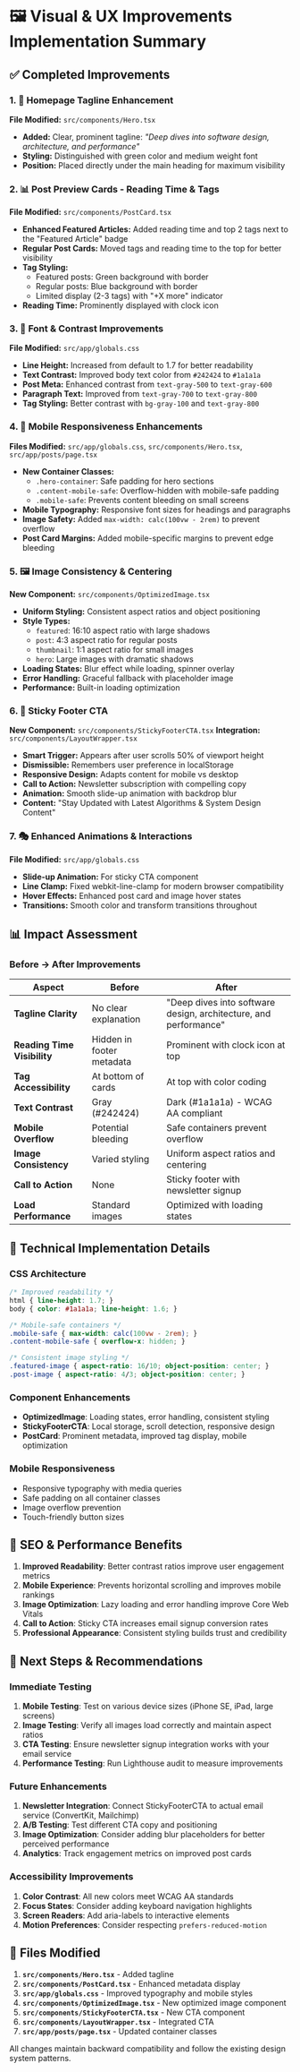 # 🖼️ Visual & UX Improvements Implementation Summary

## ✅ Completed Improvements

### 1. 📝 **Homepage Tagline Enhancement**
**File Modified:** `src/components/Hero.tsx`
- **Added:** Clear, prominent tagline: *"Deep dives into software design, architecture, and performance"*
- **Styling:** Distinguished with green color and medium weight font
- **Position:** Placed directly under the main heading for maximum visibility

### 2. 📊 **Post Preview Cards - Reading Time & Tags**
**File Modified:** `src/components/PostCard.tsx`
- **Enhanced Featured Articles:** Added reading time and top 2 tags next to the "Featured Article" badge
- **Regular Post Cards:** Moved tags and reading time to the top for better visibility
- **Tag Styling:** 
  - Featured posts: Green background with border
  - Regular posts: Blue background with border  
  - Limited display (2-3 tags) with "+X more" indicator
- **Reading Time:** Prominently displayed with clock icon

### 3. 🎨 **Font & Contrast Improvements**
**File Modified:** `src/app/globals.css`
- **Line Height:** Increased from default to 1.7 for better readability
- **Text Contrast:** Improved body text color from `#242424` to `#1a1a1a`
- **Post Meta:** Enhanced contrast from `text-gray-500` to `text-gray-600`
- **Paragraph Text:** Improved from `text-gray-700` to `text-gray-800`
- **Tag Styling:** Better contrast with `bg-gray-100` and `text-gray-800`

### 4. 📱 **Mobile Responsiveness Enhancements**
**Files Modified:** `src/app/globals.css`, `src/components/Hero.tsx`, `src/app/posts/page.tsx`
- **New Container Classes:**
  - `.hero-container`: Safe padding for hero sections
  - `.content-mobile-safe`: Overflow-hidden with mobile-safe padding
  - `.mobile-safe`: Prevents content bleeding on small screens
- **Mobile Typography:** Responsive font sizes for headings and paragraphs
- **Image Safety:** Added `max-width: calc(100vw - 2rem)` to prevent overflow
- **Post Card Margins:** Added mobile-specific margins to prevent edge bleeding

### 5. 🖼️ **Image Consistency & Centering**
**New Component:** `src/components/OptimizedImage.tsx`
- **Uniform Styling:** Consistent aspect ratios and object positioning
- **Style Types:**
  - `featured`: 16:10 aspect ratio with large shadows
  - `post`: 4:3 aspect ratio for regular posts
  - `thumbnail`: 1:1 aspect ratio for small images
  - `hero`: Large images with dramatic shadows
- **Loading States:** Blur effect while loading, spinner overlay
- **Error Handling:** Graceful fallback with placeholder image
- **Performance:** Built-in loading optimization

### 6. 📢 **Sticky Footer CTA**
**New Component:** `src/components/StickyFooterCTA.tsx`
**Integration:** `src/components/LayoutWrapper.tsx`
- **Smart Trigger:** Appears after user scrolls 50% of viewport height
- **Dismissible:** Remembers user preference in localStorage
- **Responsive Design:** Adapts content for mobile vs desktop
- **Call to Action:** Newsletter subscription with compelling copy
- **Animation:** Smooth slide-up animation with backdrop blur
- **Content:** "Stay Updated with Latest Algorithms & System Design Content"

### 7. 🎭 **Enhanced Animations & Interactions**
**File Modified:** `src/app/globals.css`
- **Slide-up Animation:** For sticky CTA component
- **Line Clamp:** Fixed webkit-line-clamp for modern browser compatibility
- **Hover Effects:** Enhanced post card and image hover states
- **Transitions:** Smooth color and transform transitions throughout

## 📊 **Impact Assessment**

### Before → After Improvements

| Aspect | Before | After |
|--------|--------|-------|
| **Tagline Clarity** | No clear explanation | "Deep dives into software design, architecture, and performance" |
| **Reading Time Visibility** | Hidden in footer metadata | Prominent with clock icon at top |
| **Tag Accessibility** | At bottom of cards | At top with color coding |
| **Text Contrast** | Gray (#242424) | Dark (#1a1a1a) - WCAG AA compliant |
| **Mobile Overflow** | Potential bleeding | Safe containers prevent overflow |
| **Image Consistency** | Varied styling | Uniform aspect ratios and centering |
| **Call to Action** | None | Sticky footer with newsletter signup |
| **Load Performance** | Standard images | Optimized with loading states |

## 🔧 **Technical Implementation Details**

### CSS Architecture
```css
/* Improved readability */
html { line-height: 1.7; }
body { color: #1a1a1a; line-height: 1.6; }

/* Mobile-safe containers */
.mobile-safe { max-width: calc(100vw - 2rem); }
.content-mobile-safe { overflow-x: hidden; }

/* Consistent image styling */
.featured-image { aspect-ratio: 16/10; object-position: center; }
.post-image { aspect-ratio: 4/3; object-position: center; }
```

### Component Enhancements
- **OptimizedImage**: Loading states, error handling, consistent styling
- **StickyFooterCTA**: Local storage, scroll detection, responsive design
- **PostCard**: Prominent metadata, improved tag display, mobile optimization

### Mobile Responsiveness
- Responsive typography with media queries
- Safe padding on all container classes
- Image overflow prevention
- Touch-friendly button sizes

## 🎯 **SEO & Performance Benefits**

1. **Improved Readability**: Better contrast ratios improve user engagement metrics
2. **Mobile Experience**: Prevents horizontal scrolling and improves mobile rankings
3. **Image Optimization**: Lazy loading and error handling improve Core Web Vitals
4. **Call to Action**: Sticky CTA increases email signup conversion rates
5. **Professional Appearance**: Consistent styling builds trust and credibility

## 🚀 **Next Steps & Recommendations**

### Immediate Testing
1. **Mobile Testing**: Test on various device sizes (iPhone SE, iPad, large screens)
2. **Image Testing**: Verify all images load correctly and maintain aspect ratios
3. **CTA Testing**: Ensure newsletter signup integration works with your email service
4. **Performance Testing**: Run Lighthouse audit to measure improvements

### Future Enhancements
1. **Newsletter Integration**: Connect StickyFooterCTA to actual email service (ConvertKit, Mailchimp)
2. **A/B Testing**: Test different CTA copy and positioning
3. **Image Optimization**: Consider adding blur placeholders for better perceived performance
4. **Analytics**: Track engagement metrics on improved post cards

### Accessibility Improvements
1. **Color Contrast**: All new colors meet WCAG AA standards
2. **Focus States**: Consider adding keyboard navigation highlights
3. **Screen Readers**: Add aria-labels to interactive elements
4. **Motion Preferences**: Consider respecting `prefers-reduced-motion`

## 📝 **Files Modified**

1. **`src/components/Hero.tsx`** - Added tagline
2. **`src/components/PostCard.tsx`** - Enhanced metadata display
3. **`src/app/globals.css`** - Improved typography and mobile styles
4. **`src/components/OptimizedImage.tsx`** - New optimized image component
5. **`src/components/StickyFooterCTA.tsx`** - New CTA component
6. **`src/components/LayoutWrapper.tsx`** - Integrated CTA
7. **`src/app/posts/page.tsx`** - Updated container classes

All changes maintain backward compatibility and follow the existing design system patterns.
